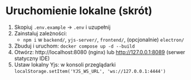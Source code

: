 # Uruchomienie lokalne (skrót)

1. Skopiuj `.env.example` -> `.env` i uzupełnij
2. Zainstaluj zależności:
   - `npm i` w `backend/`, `yjs-server/`, `frontend/`, (opcjonalnie) `electron/`
3. Zbuduj i uruchom: `docker compose up -d --build`
4. Otwórz: http://localhost:8080 (nginx) lub http://127.0.0.1:8089 (serwer statyczny IDE)
5. Ustaw lokalny Yjs: w konsoli przeglądarki `localStorage.setItem('YJS_WS_URL', 'ws://127.0.0.1:4444')`
